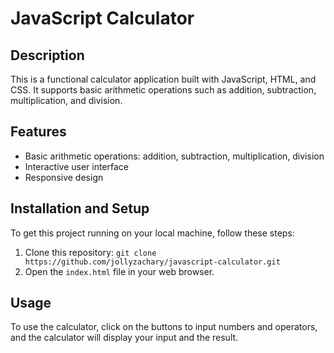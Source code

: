 # JavaScript Calculator

## Description

This is a functional calculator application built with JavaScript, HTML, and CSS. It supports basic arithmetic operations such as addition, subtraction, multiplication, and division.

## Features

- Basic arithmetic operations: addition, subtraction, multiplication, division
- Interactive user interface
- Responsive design

## Installation and Setup

To get this project running on your local machine, follow these steps:

1. Clone this repository: `git clone https://github.com/jollyzachary/javascript-calculator.git`
2. Open the `index.html` file in your web browser.

## Usage

To use the calculator, click on the buttons to input numbers and operators, and the calculator will display your input and the result.
